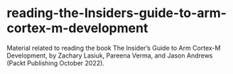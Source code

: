 # reading-the-Insiders-guide-to-arm-cortex-m-development
Material related to reading the book The Insider’s Guide to Arm Cortex-M Development, by Zachary Lasiuk, Pareena Verma, and Jason Andrews (Packt Publishing October 2022).
